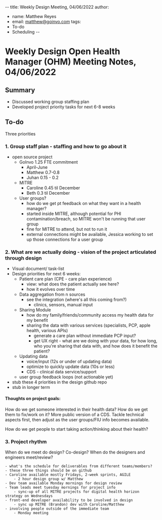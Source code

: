 --
title: Weekly Design Meeting, 04/06/2022
author:
  - name: Matthew Reyes
  - email: matthew@goinvo.com
tags:
  - To-do
  - Scheduling
--

# Weekly Design Open Health Manager (OHM) Meeting Notes, 04/06/2022

## Summary

- Discussed working group staffing plan
- Developed project priority tasks for next 6-8 weeks

## To-do

Three priorities

### 1. Group staff plan - staffing and how to go about it

- open source project
    - GoInvo 1.25 FTE commitment
        - April-June
        - Matthew 0.7-0.8
        - Juhan 0.15 - 0.2
    - MITRE
        - Caroline 0.45 til December
        - Beth 0.3 til December
    - User groups?
        - how do we get pt feedback on what they want in a health manager?
        - started inside MITRE, although potential for PHI contamination/breach, so MITRE won't be running that user group
        - fine for MITRE to attend, but not to run it
        - external connections might be available, Jessica working to set up those connections for a user group

### 2. What are we actually doing - vision of the project articulated through design

- Visual document/ task-list
- Design priorities for next 6 weeks:
    - Patient care plan (CPE - care plan experience)
        - view: what does the patient actually see here?
        - how it evolves over time
    - Data aggregation from n sources
        - see the integration (where's all this coming from?)
            - clinics, sensors, manual input
    - Sharing Module
        - how do my family/friends/community access my health data for my benefit
        - sharing the data with various services (specialists, PCP, apple health, various APIs)
            - generate a care plan without immediate PCP input?
            - get UX right - what are we doing with your data, for how long, who you're sharing that data with, and how does it benefit the patient?
    - Updating data
        - voice/input (12s or under of updating data)
        - optimize to quickly update data (10s or less)
        - CDS - clinical data service/support
    - user group feedback loops (not actionable yet)
- stub these 4 priorities in the design github repo
- stub in longer term
        
#### Thoughts on project goals:

How do we get someone interested in their health data? How do we get them to fix/work on it? More public version of a CDS. Tackle technical aspects first, then adjust as the user groups/FIU info becomes available.

How do we get people to start taking action/thinking about their health?


### 3. Project rhythm

When do we meet do design? Co-design? When do the designers and engineers meet/review?

    - what's the schedule for deliverables from different teams/members?
    - these three things should be on github
    - Caroline available mostly Fridays, 2-week sprints, AGILE
        - 2 hour design group w/ Matthew
    - Dev team available Monday mornings for design review
    - Team leads meet tuesday mornings for project info
        - sync-up of all MITRE projects for digital health horizon strategy on Wednesdays
    - front-end developer availability to be involved in design
        - sync up MITRE (Brandon) dev with Caroline/Matthew
    - involving people outside of the immediate team
        - Monday meeting
